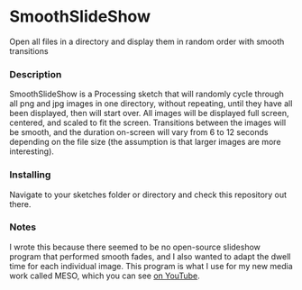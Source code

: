# SmoothSlideShow
Open all files in a directory and display them in random order with smooth transitions

### Description
SmoothSlideShow is a Processing sketch that will randomly cycle through all png and jpg images
in one directory, without repeating, until they have all been displayed, then will start over.
All images will be displayed full screen, centered, and scaled to fit the screen. Transitions between
the images will be smooth, and the duration on-screen will vary from 6 to 12 seconds depending on
the file size (the assumption is that larger images are more interesting).

### Installing
Navigate to your sketches folder or directory and check this repository out there.

### Notes
I wrote this because there seemed to be no open-source slideshow program that performed smooth
fades, and I also wanted to adapt the dwell time for each individual image. This program is what
I use for my new media work called MESO, which you can see [on YouTube](https://youtu.be/81qb5u2JTZk).

